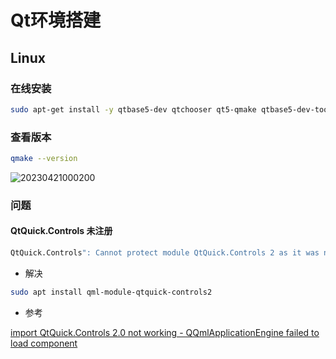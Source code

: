 <!--
 * @Description: 
 * @Version: 1.0
 * @Author: daLao
 * @Email: dalao@xxx.com
 * @Date: 2023-04-19 00:22:12
 * @LastEditors: daLao
 * @LastEditTime: 2023-04-21 00:06:13
-->

# Qt环境搭建

## Linux

### 在线安装

```sh
sudo apt-get install -y qtbase5-dev qtchooser qt5-qmake qtbase5-dev-tools qtcreator qtdeclarative5-dev
```

### 查看版本

```sh
qmake --version
```

![20230421000200](https://cdn.hurra.ltd/img/20230421000200.png)

### 问题

#### QtQuick.Controls 未注册

```sh
QtQuick.Controls": Cannot protect module QtQuick.Controls 2 as it was never registered
```

- 解决

```sh
sudo apt install qml-module-qtquick-controls2
```

- 参考

[import QtQuick.Controls 2.0 not working - QQmlApplicationEngine failed to load component](https://stackoverflow.com/questions/38030140/import-qtquick-controls-2-0-not-working-qqmlapplicationengine-failed-to-load-c)